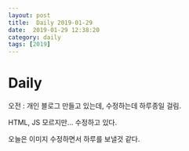 ```yaml
---
layout: post
title:  Daily 2019-01-29
date:  2019-01-29 12:38:20
category: daily
tags: [2019]
---
```


# Daily

오전 : 개인 블로그 만들고 있는데, 수정하는데 하루종일 걸림.

HTML, JS 모르지만... 수정하고 있다.

오늘은 이미지 수정하면서 하루를 보낼것 같다.